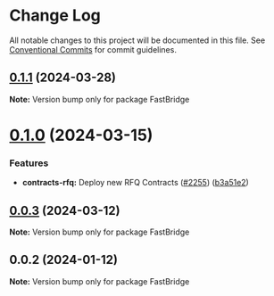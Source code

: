 # Change Log

All notable changes to this project will be documented in this file.
See [Conventional Commits](https://conventionalcommits.org) for commit guidelines.

## [0.1.1](https://github.com/synapsecns/sanguine/compare/FastBridge@0.1.0...FastBridge@0.1.1) (2024-03-28)

**Note:** Version bump only for package FastBridge





# [0.1.0](https://github.com/synapsecns/sanguine/compare/FastBridge@0.0.3...FastBridge@0.1.0) (2024-03-15)


### Features

* **contracts-rfq:** Deploy new RFQ Contracts ([#2255](https://github.com/synapsecns/sanguine/issues/2255)) ([b3a51e2](https://github.com/synapsecns/sanguine/commit/b3a51e28c037a93fb62fd064c3c2df5e901bd79d))





## [0.0.3](https://github.com/synapsecns/sanguine/compare/FastBridge@0.0.2...FastBridge@0.0.3) (2024-03-12)

**Note:** Version bump only for package FastBridge





## 0.0.2 (2024-01-12)

**Note:** Version bump only for package FastBridge
